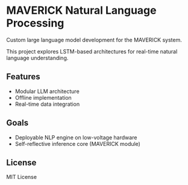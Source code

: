 # MAVERICK Natural Language Processing

Custom large language model development for the MAVERICK system.

This project explores LSTM-based architectures for real-time natural language understanding.

## Features
- Modular LLM architecture
- Offline implementation
- Real-time data integration

## Goals
- Deployable NLP engine on low-voltage hardware
- Self-reflective inference core (MAVERICK module)

## License
MIT License
